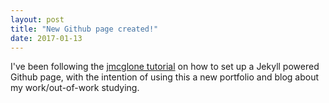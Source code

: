 ```yaml
---
layout: post
title: "New Github page created!"
date: 2017-01-13
---
```


I've been following the [jmcglone tutorial](http://jmcglone.com/guides/github-pages/) on how to set up a Jekyll powered Github page, with the intention of using this a new portfolio and blog about my work/out-of-work studying.
